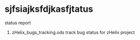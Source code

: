 sjfsiajksfdjkasfjtatus
======

status report


1. zHelix_bugs_tracking.ods 
track bug status for zHelix project


